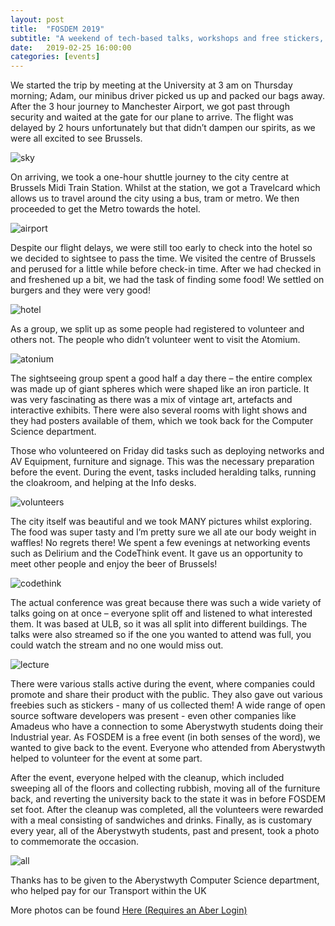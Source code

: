 ```yaml
---
layout: post
title:  "FOSDEM 2019"
subtitle: "A weekend of tech-based talks, workshops and free stickers, safe to say we all really enjoyed the trip on the whole!"
date:   2019-02-25 16:00:00
categories: [events]
---
```


We started the trip by meeting at the University at 3 am on Thursday morning; Adam, our minibus driver picked us up and packed our bags away. After the 3 hour journey to Manchester Airport, we got past through security and waited at the gate for our plane to arrive. The flight was delayed by 2 hours unfortunately but that didn’t dampen our spirits, as we were all excited to see Brussels.

![sky](https://abercompsoc.github.io/assets/fosdem2019/51484199_356946178479393_4569939662159740928_n.jpg)

On arriving, we took a one-hour shuttle journey to the city centre at Brussels Midi Train Station. Whilst at the station, we got a Travelcard which allows us to travel around the city using a bus, tram or metro. We then proceeded to get the Metro towards the hotel.

![airport](https://abercompsoc.github.io/assets/fosdem2019/51543306_2512877132074808_6646393811033391104_o.jpg)

Despite our flight delays, we were still too early to check into the hotel so we decided to sightsee to pass the time. We visited the centre of Brussels and perused for a little while before check-in time. After we had checked in and freshened up a bit, we had the task of finding some food! We settled on burgers and they were very good!

![hotel](https://abercompsoc.github.io/assets/fosdem2019/51430498_1039318899602764_7846152445104226304_n.jpg)

As a group, we split up as some people had registered to volunteer and others not. The people who didn’t volunteer went to visit the Atomium.

![atonium](https://abercompsoc.github.io/assets/fosdem2019/51135348_2329895837030053_2294560138717036544_n.jpg)

The sightseeing group spent a good half a day there  – the entire complex was made up of giant spheres which were shaped like an iron particle. It was very fascinating as there was a mix of vintage art, artefacts and interactive exhibits. There were also several rooms with light shows and they had posters available of them, which we took back for the Computer Science department.

Those who volunteered on Friday did tasks such as deploying networks and AV Equipment, furniture and signage. This was the necessary preparation before the event.  During the event, tasks included heralding talks, running the cloakroom, and helping at the Info desks.

![volunteers](https://abercompsoc.github.io/assets/fosdem2019/IMG_7497.JPG)

The city itself was beautiful and we took MANY pictures whilst exploring. The food was super tasty and I’m pretty sure we all ate our body weight in waffles! No regrets there! We spent a few evenings at networking events such as Delirium and the CodeThink event. It gave us an opportunity to meet other people and enjoy the beer of Brussels!

![codethink](https://abercompsoc.github.io/assets/fosdem2019/51499486_2512877182074803_3219712982086844416_o.jpg)

The actual conference was great because there was such a wide variety of talks going on at once – everyone split off and listened to what interested them. It was based at ULB, so it was all split into different buildings. The talks were also streamed so if the one you wanted to attend was full, you could watch the stream and no one would miss out.

![lecture](https://abercompsoc.github.io/assets/fosdem2019/IMG_20190203_170243.jpg)

There were various stalls active during the event, where companies could promote and share their product with the public. They also gave out various freebies such as stickers - many of us collected them! A wide range of open source software developers was present - even other companies like Amadeus who have a connection to some Aberystwyth students doing their Industrial year.
As FOSDEM is a free event (in both senses of the word), we wanted to give back to the event. Everyone who attended from Aberystwyth helped to volunteer for the event at some part.

After the event, everyone helped with the cleanup, which included sweeping all of the floors and collecting rubbish, moving all of the furniture back, and reverting the university back to the state it was in before FOSDEM set foot. After the cleanup was completed, all the volunteers were rewarded with a meal consisting of sandwiches and drinks. Finally, as is customary every year, all of the Aberystwyth students, past and present, took a photo to commemorate the occasion.

![all](https://abercompsoc.github.io/assets/fosdem2019/51650018_2512877462074775_4453242213861687296_o.jpg)

Thanks has to be given to the Aberystwyth Computer Science department, who helped pay for our Transport within the UK

More photos can be found [Here (Requires an Aber Login)](https://prifysgolaber-my.sharepoint.com/:f:/g/personal/scty14_aber_ac_uk/EmUNxKuqdd1GjobMKflkemcBZoeIVxbxSciHBLJq0qskKw)
